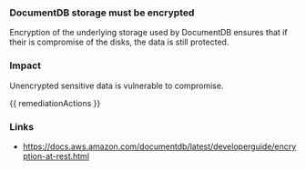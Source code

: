 
### DocumentDB storage must be encrypted

Encryption of the underlying storage used by DocumentDB ensures that if their is compromise of the disks, the data is still protected.

### Impact
Unencrypted sensitive data is vulnerable to compromise.

<!-- DO NOT CHANGE -->
{{ remediationActions }}

### Links
- https://docs.aws.amazon.com/documentdb/latest/developerguide/encryption-at-rest.html
        